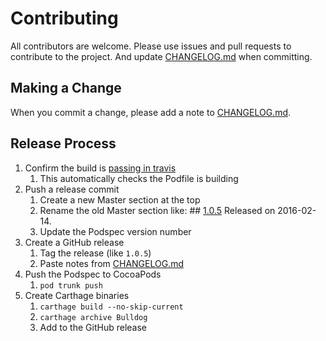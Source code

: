 # Contributing

All contributors are welcome. Please use issues and pull requests to contribute to the project. And update [CHANGELOG.md](CHANGELOG.md) when committing.

## Making a Change

When you commit a change, please add a note to [CHANGELOG.md](CHANGELOG.md).

## Release Process

1. Confirm the build is [passing in travis](https://travis-ci.org/freesuraj/Bulldog)
   1. This automatically checks the Podfile is building
2. Push a release commit
   1. Create a new Master section at the top
   2. Rename the old Master section like:
          ## [1.0.5](https://github.com/freesuraj/Bulldog/releases/tag/1.0.5)
          Released on 2016-02-14.
   3. Update the Podspec version number
3. Create a GitHub release
   1. Tag the release (like `1.0.5`)
   2. Paste notes from [CHANGELOG.md](CHANGELOG.md)
3. Push the Podspec to CocoaPods
   1. `pod trunk push`
4. Create Carthage binaries
   1. `carthage build --no-skip-current`
   2. `carthage archive Bulldog`
   3. Add to the GitHub release
